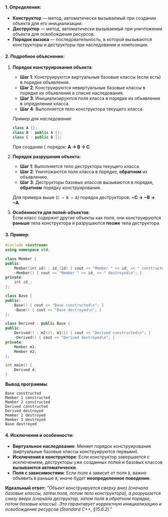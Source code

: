 #### **1. Определения**:  
- **Конструктор** — метод, автоматически вызываемый при создании объекта для его инициализации.  
- **Деструктор** — метод, автоматически вызываемый при уничтожении объекта для освобождения ресурсов.  
- **Порядок вызова** — последовательность, в которой вызываются конструкторы и деструкторы при наследовании и композиции.  

#### **2. Подробное объяснение**:  

1. **Порядок конструирования объекта**:  
   - **Шаг 1**: Конструируются виртуальные базовые классы (если есть) в порядке объявления.  
   - **Шаг 2**: Конструируются невиртуальные базовые классы в порядке их объявления в списке наследования.  
   - **Шаг 3**: Инициализируются поля класса в порядке их объявления в определении класса.  
   - **Шаг 4**: Выполняется тело конструктора текущего класса.  

   *Пример для наследования:*  
   ```cpp
   class A {};  
   class B : public A {};  
   class C : public B {};  
   ```  
   При создании `C` порядок: **A → B → C**.  

2. **Порядок разрушения объекта**:  
   - **Шаг 1**: Выполняется тело деструктора текущего класса.  
   - **Шаг 2**: Уничтожаются поля класса в порядке, **обратном** их объявлению.  
   - **Шаг 3**: Деструкторы базовых классов вызываются в порядке, **обратном** порядку конструирования.  

   Для примера выше (`C → B → A`) порядок деструкторов: **~C → ~B → ~A**.  

3. **Особенности для полей-объектов**:  
   Если класс содержит другие объекты как поля, они конструируются **раньше** тела конструктора и разрушаются **позже** тела деструктора.  

#### **3. Пример:**
```cpp
#include <iostream>  
using namespace std;  

class Member {  
public:  
    Member(int id) : id_(id) { cout << "Member " << id_ << " constructed\n"; }  
    ~Member() { cout << "Member " << id_ << " destroyed\n"; }  
private:  
    int id_;  
};  

class Base {  
public:  
    Base() { cout << "Base constructed\n"; }  
    ~Base() { cout << "Base destroyed\n"; }  
};  

class Derived : public Base {  
public:  
    Derived() : m2(2), m1(1) { cout << "Derived constructed\n"; }  
    ~Derived() { cout << "Derived destroyed\n"; }  
private:  
    Member m1;  
    Member m2;  
};  

int main() {  
    Derived d;  
}  
```  

**Вывод программы**:  
```
Base constructed  
Member 1 constructed  
Member 2 constructed  
Derived constructed  
Derived destroyed  
Member 2 destroyed  
Member 1 destroyed  
Base destroyed  
```  

#### **4. Исключения и особенности**:  
- **Виртуальное наследование**: Меняет порядок конструирования (виртуальные базовые классы конструируются первыми).  
- **Исключения в конструкторе**: Если конструктор завершается с исключением, деструкторы уже созданных полей и базовых классов **вызываются автоматически**.  
- **Поля с зависимостями**: Если поле `A` зависит от поля `B`, важно объявить `B` раньше `A`, иначе будет **неопределенное поведение**.  

**Идеальный ответ:**
*"Объект конструируется сверху вниз (сначала базовые классы, затем поля, потом тело конструктора), а разрушается снизу вверх (сначала деструктор, затем поля в обратном порядке, потом базовые классы). Это гарантирует корректную инициализацию и освобождение ресурсов (Standard C++, §15.6.2)."*